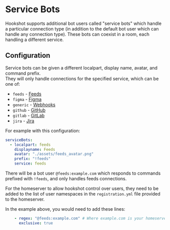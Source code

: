 # Service Bots

Hookshot supports additional bot users called "service bots" which handle a particular connection type
(in addition to the default bot user which can handle any connection type).
These bots can coexist in a room, each handling a different service.

## Configuration

Service bots can be given a different localpart, display name, avatar, and command prefix.  
They will only handle connections for the specified service, which can be one of:
* `feeds` - [Feeds](../setup/feeds.md)
* `figma` - [Figma](../setup/figma.md)
* `generic` - [Webhooks](../setup/webhooks.md)
* `github` - [GitHub](../setup/github.md)
* `gitlab` - [GitLab](../setup/gitlab.md)
* `jira` - [Jira](../setup/jira.md)

For example with this configuration:
```yaml
serviceBots:
  - localpart: feeds
    displayname: Feeds
    avatar: "./assets/feeds_avatar.png"
    prefix: "!feeds"
    service: feeds
```

There will be a bot user `@feeds:example.com` which responds to commands prefixed with `!feeds`, and only handles feeds connections.

For the homeserver to allow hookshot control over users, they need to be added to the list of user namespaces in the `registration.yml` file provided to the homeserver.

In the example above, you would need to add these lines:
```yaml
    - regex: "@feeds:example.com" # Where example.com is your homeserver's domain
      exclusive: true
```
